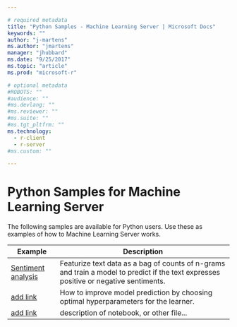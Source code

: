 ```yaml
---

# required metadata
title: "Python Samples - Machine Learning Server | Microsoft Docs"
keywords: ""
author: "j-martens"
ms.author: "jmartens"
manager: "jhubbard"
ms.date: "9/25/2017"
ms.topic: "article"
ms.prod: "microsoft-r"

# optional metadata
#ROBOTS: ""
#audience: ""
#ms.devlang: ""
#ms.reviewer: ""
#ms.suite: ""
#ms.tgt_pltfrm: ""
ms.technology:
  - r-client
  - r-server
#ms.custom: ""

---
```


# Python Samples for Machine Learning Server

The following samples are available for Python users. Use these as examples of how to Machine Learning Server works.

|Example|Description                                                     |
|--------------|---------------------------------------------------------|
|[Sentiment analysis](https://github.com/Microsoft/ML-Server-Python-Samples/blob/master/microsoftml/202/plot_sentiment_analysis.py)|Featurize text data as a bag of counts of n-grams and train a model to predict if the text expresses positive or negative sentiments.    |
|[add link](#link)|How to improve model prediction by choosing optimal hyperparameters for the learner.          |
|[add link](#link)|description of notebook, or other file...             |
